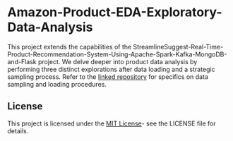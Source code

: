 # Amazon-Product-EDA-Exploratory-Data-Analysis
This project extends the capabilities of the StreamlineSuggest-Real-Time-Product-Recommendation-System-Using-Apache-Spark-Kafka-MongoDB-and-Flask project. We delve deeper into product data analysis by performing three distinct explorations after data loading and a strategic sampling process. Refer to the [linked repository](https://github.com/hash2004/StreamlineSuggest-Real-Time-Product-Recommendation-System-Using-Apache-Spark-Kafka-MongoDB-and-Flask) for specifics on data sampling and loading procedures.

## License
This project is licensed under the [MIT License](https://opensource.org/license/MIT)- see the LICENSE file for details.
